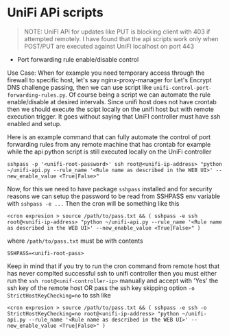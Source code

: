 # UniFi APi scripts

> NOTE: UniFI APi for updates like PUT is blocking client with 403 if attempted remotely. I have found that the api scripts work only when POST/PUT are executed against UniFI localhost on port 443


- Port forwarding rule enable/disable control

Use Case: When for example you need temporary access through the firewall to specific host, let's say nginx-proxy-manager for Let's Encrypt DNS challenge passing, then we can use script like ```unifi-control-port-forwarding-rules.py```.
Of course being a script we can automate the rule enable/disable at desired intervals.
Since unifi host does not have crontab then we should execute the scipt locally on the unifi host but with remote execution trigger.
It goes without saying that UniFI controller must have ssh enabled and setup.

Here is an example command that can fully automate the control of port forwarding rules from any remote machine that has crontab for example while the api python script is still executed locally on the UniFi controller
```
sshpass -p '<unifi-root-password>' ssh root@<unifi-ip-address> "python ~/unifi-api.py --rule_name '<Rule name as described in the WEB UI>' --new_enable_value <True|False>"
```
Now, for this we need to have package ```sshpass``` installed and for security reasons we can setup the password to be read from SSHPASS env variable with ```sshpass -e ...```
Then the cron will be something like this
```
<cron expresion > source /path/to/pass.txt && ( sshpass -e ssh root@<unifi-ip-address> "python ~/unifi-api.py --rule_name '<Rule name as described in the WEB UI>' --new_enable_value <True|False>" )
```
where ```/path/to/pass.txt``` must be with contents
```
SSHPASS=<unifi-root-pass>
```
Keep in mind that if you try to run the cron command from remote host that has never complted successful ssh to unifi controller then you must either run the ```ssh root@<unif-controller-ip>``` manually and accept with 'Yes' the ssh key of the remote host OR pass the ssh key skipping option ```-o StrictHostKeyChecking=no``` to ssh like
```
<cron expresion > source /path/to/pass.txt && ( sshpass -e ssh -o StrictHostKeyChecking=no root@<unifi-ip-address> "python ~/unifi-api.py --rule_name '<Rule name as described in the WEB UI>' --new_enable_value <True|False>" )
```

